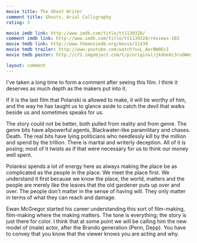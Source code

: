 ```yaml
---
movie title: The Ghost Writer
comment title: Ghosts, Arial Calligraphy
rating: 3

movie imdb link: http://www.imdb.com/title/tt1139328/
comment imdb link: http://www.imdb.com/title/tt1139328/reviews-103
movie tmdb link: http://www.themoviedb.org/movie/11439
movie tmdb trailer: http://www.youtube.com/watch?v=L_AerBW0EcI
movie tmdb poster: http://cf2.imgobject.com/t/p/original/jkdneXc3ruGWmyhoBSMANoxKU3B.jpg

layout: comment
---
```


I've taken a long time to form a comment after seeing this film. I think it deserves as much depth as the makers put into it. 

If it is the last film that Polanski is allowed to make, it will be worthy of him, and the way he has taught us to glance aside to catch the devil that walks beside us and sometimes speaks for us.

The story could not be better, both pulled from reality and from genre. The genre bits have allpowerful agents, Blackwater-like paramilitary and chases. Death. The real bits have lying politicians who needlessly kill by the million and spend by the trillion. There is marital and writerly deception. All of it is posing; most of it twists as if that were necessary for us to think our money well spent.

Polanksi spends a lot of energy here as always making the place be as complicated as the people in the place. We meet the place first. We understand it first because we know the place, the world, matters and the people are merely like the leaves that the old gardener puts up over and over. The people don't matter in the sense of having will. They only matter in terms of what they can reach and damage.

Ewan McGregor started his career understanding this sort of film-making, film-making where the making matters. The tone is everything; the story is just there for color. I think that at some point we will be calling him the new model of (male) actor, after the Brando generation (Penn, Depp). You have to convey that you know that the viewer knows you are acting and why.
